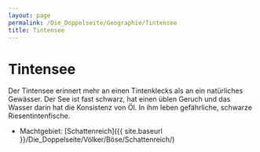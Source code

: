 ```yaml
---
layout: page
permalink: /Die_Doppelseite/Geographie/Tintensee
title: Tintensee
---
```


# Tintensee

Der Tintensee erinnert mehr an einen Tintenklecks als an ein natürliches Gewässer. Der See ist fast schwarz, hat einen üblen Geruch und das Wasser darin hat die Konsistenz von Öl. In ihm leben gefährliche, schwarze Riesentintenfische.

- Machtgebiet: [Schattenreich]({{ site.baseurl }}/Die_Doppelseite/Völker/Böse/Schattenreich/)

